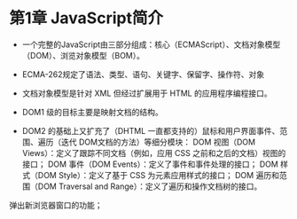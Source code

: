 # 第1章 JavaScript简介
*  一个完整的JavaScript由三部分组成：核心（ECMAScript）、文档对象模型（DOM）、浏览对象模型（BOM）。
* ECMA-262规定了语法、类型、语句、关键字、保留字、操作符、对象
* 文档对象模型是针对 XML 但经过扩展用于 HTML 的应用程序编程接口。
* DOM1 级的目标主要是映射文档的结构。

* DOM2 的基础上又扩充了（DHTML 一直都支持的）鼠标和用户界面事件、范围、遍历（迭代 DOM文档的方法）等细分模块：
DOM 视图（DOM Views）：定义了跟踪不同文档（例如，应用 CSS 之前和之后的文档）视图的接口；
DOM 事件（DOM Events）：定义了事件和事件处理的接口；
DOM 样式（DOM Style）：定义了基于 CSS 为元素应用样式的接口； 
DOM 遍历和范围（DOM Traversal and Range）：定义了遍历和操作文档树的接口。

弹出新浏览器窗口的功能；
